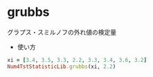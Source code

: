 grubbs
======
グラプス・スミルノフの外れ値の検定量

* 使い方

```ruby
xi = [3.4, 3.5, 3.3, 2.2, 3.3, 3.4, 3.6, 3.2]
Num4TstStatisticLib.grubbs(xi, 2.2)
```

